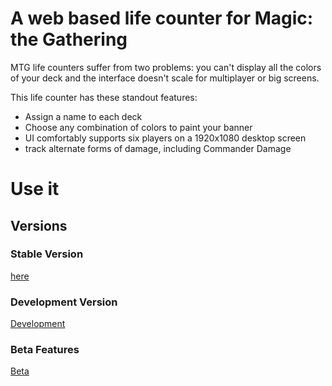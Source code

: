 # A web based life counter for Magic: the Gathering

MTG life counters suffer from two problems: you can't display all the colors of your deck and the interface doesn't scale for multiplayer or big screens.

This life counter has these standout features:

 - Assign a name to each deck
 - Choose any combination of colors to paint your banner
 - UI comfortably supports six players on a 1920x1080 desktop screen
 - track alternate forms of damage, including Commander Damage


# Use it

## Versions

### Stable Version

[here](http://mtg.nathanp.me)

### Development Version

[Development](https://rawgit.com/natebot13/HTML-MTG-Life-Counter/dev/index.html)

### Beta Features

[Beta](https://rawgit.com/natebot13/HTML-MTG-Life-Counter/beta/index.html)
